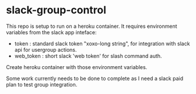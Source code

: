 # slack-group-control

This repo is setup to run on a heroku container.  It requires environment variables from the slack app inteface:
 - token : standard slack token "xoxo-long string", for integration with slack api for usergroup actions.
 - web_token : short slack 'web token' for slash command auth.

Create heroku container with those environment variables.

Some work currently needs to be done to complete as I need a slack paid plan to test group integration.
